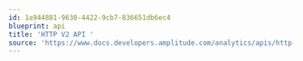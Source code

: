 ```yaml
---
id: 1a944881-9630-4422-9cb7-836651db6ec4
blueprint: api
title: 'HTTP V2 API '
source: 'https://www.docs.developers.amplitude.com/analytics/apis/http-v2-api/'
---
```

